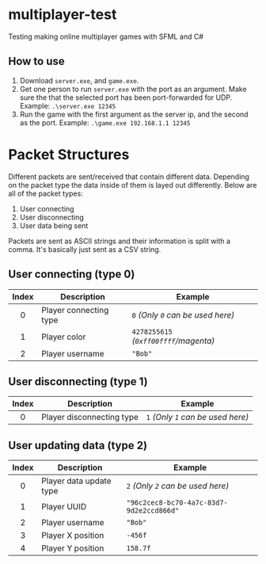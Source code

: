 # multiplayer-test
Testing making online multiplayer games with SFML and C#

## How to use
1. Download `server.exe`, and `game.exe`.
1. Get one person to run `server.exe` with the port as an argument. Make sure the that the selected port has been port-forwarded for UDP. Example: `.\server.exe 12345`
1. Run the game with the first argument as the server ip, and the second as the port. Example: `.\game.exe 192.168.1.1 12345`


# Packet Structures
Different packets are sent/received that contain different data. Depending on the packet type the data inside of them is layed out differently. Below are all of the packet types:

1. User connecting
2. User disconnecting
3. User data being sent

Packets are sent as ASCII strings and their information is split with a comma. It's basically just sent as a CSV string.

## User connecting (type 0)
| Index | Description            | Example                               |
|:-----:|------------------------|---------------------------------------|
| 0     | Player connecting type | `0` *(Only `0` can be used here)*     |
| 1     | Player color           | `4278255615` *(`0xff00ffff`/magenta)* |
| 2     | Player username        | `"Bob"`                               |

## User disconnecting (type 1)
| Index | Description               | Example                           |
|:-----:|---------------------------|-----------------------------------|
| 0     | Player disconnecting type | `1` *(Only `1` can be used here)* |

## User updating data (type 2)
| Index | Description             | Example                                  |
|:-----:|-------------------------|------------------------------------------|
| 0     | Player data update type | `2` *(Only `2` can be used here)*        |
| 1     | Player UUID             | `"96c2cec8-bc70-4a7c-83d7-9d2e2ccd866d"` |
| 2     | Player username         | `"Bob"`                                  |
| 3     | Player X position       | `-456f`                                  |
| 4     | Player Y position       | `158.7f`                                 |
